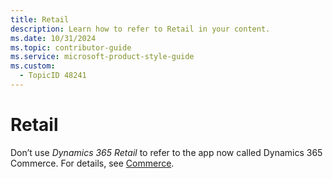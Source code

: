 ```yaml
---
title: Retail
description: Learn how to refer to Retail in your content.
ms.date: 10/31/2024
ms.topic: contributor-guide
ms.service: microsoft-product-style-guide
ms.custom:
  - TopicID 48241
---
```



# Retail

Don’t use *Dynamics 365 Retail* to refer to the app now called Dynamics 365 Commerce. For details, see [Commerce](~\a_z_names_terms\c\commerce.md).

